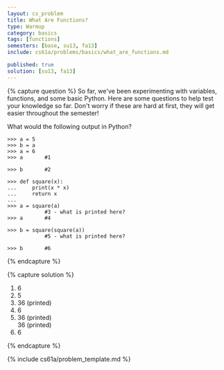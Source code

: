 ```yaml
---
layout: cs_problem
title: What Are Functions?
type: Warmup
category: basics
tags: [functions]
semesters: [base, su13, fa13]
include: cs61a/problems/basics/what_are_functions.md

published: true
solution: [su13, fa13]
---
```


{% capture question %}
So far, we've been experimenting with variables, functions, and some basic Python. Here are some questions to help test your knowledge so far. Don't worry if these are hard at first, they will get easier throughout the semester!

What would the following output in Python?

    >>> a = 5
    >>> b = a
    >>> a = 6
    >>> a       #1

    >>> b       #2

    >>> def square(x):
    ...     print(x * x)
    ...     return x
    ...
    >>> a = square(a)
                #3 - what is printed here?
    >>> a       #4

    >>> b = square(square(a))
                #5 - what is printed here?

    >>> b       #6


{% endcapture %}

{% capture solution %}
1. 6
2. 5
3. 36 (printed)
4. 6
5. 36 (printed) <br/>
   36 (printed)
6. 6

{% endcapture %}

{% include cs61a/problem_template.md %}
